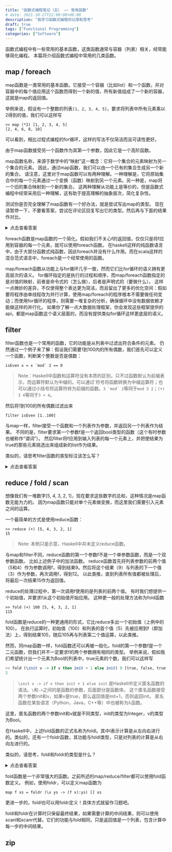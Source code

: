 ```yaml
---
title: "函数式编程笔记（五） —— 常用函数"
# date: 2021-10-27T22:00:00+08:00
description: "我学习函数式编程的记录和思考"
draft: true
tags: ["Functional Programming"]
categories: ["Software"]
---
```


函数式编程中有一些常用的基本函数，这类函数通常与容器（列表）相关，经常能够简化编程。
本篇将介绍函数式编程中常用的几类函数。

## map / foreach

map函数是一类常用的基本函数。它接受一个容器（比如list）和一个函数，并对容器中的每个值应用这个函数而得到一个新的值，所有新值组成了一个新的容器，这就是map的返回值。

举例来说，假设有一个整数的列表`[1, 2, 3, 4, 5]`，要求将列表中所有元素乘以2得到的值，我们可以这样写

```
>> map (*2) [1, 2, 3, 4, 5]
[2, 4, 6, 8, 10]
```

可以看到，相比过程式编程的for循环，这样的写法不仅简洁而且可读性更好。

由于map函数接受另一个函数作为其第一个参数，因此它是一个高阶函数。

map函数名称，来源于数学中的“映射”这一概念：它将一个集合的元素映射为另一个集合的元素。
因此，通过map函数，我们可以由一个已有的集合生成另一个新的集合。
请注意，这里对于map函数可以有两种理解。一种理解是，它将原始集合中的每一个元素通过一个变换（函数）映射到另一个元素。另一种是，map将一个旧的集合映射到一个新的集合。
这两种理解从功能上是等价的，但是函数式编程中经常采用后一种理解，这有助于提高理解的抽象层次，简化复杂性。

测试你是否完全理解了map函数有一个好办法，就是尝试写出map的类型。
现在请暂停一下，不要看答案，尝试在评论区回复写出它的类型。然后再与下面的结果作对比。

<details>
<summary>点击查看答案</summary>

map自身是一个函数，它有两个参数f,x和一个返回值y。因此根据上一章的类型表示法，map的类型为`f -> x -> y`。
继续考虑，参数x是一个包含整数的列表，因此x的实际类型为`[Integer]`。
f是一个单参数函数，它接受一个整数，返回一个整数。因此f的实际类型是`Integer -> Integer`。
map的返回值y也是一个整数列表，类型为`[Integer]`。
所以，在上述例子中，map函数的类型为
```
map :: (Integer -> Integer) -> [Integer] -> [Integer]
```
注意上面的类型表达式，由于`->`运算符是右结合的，第一个括号不可省略。这表示第一个参数是一个函数类型整体作为参数，如果省略括号，那么含义就变为两个整数参数了。

然而，很自然的会考虑，map当然不只能用于整数列表，也可以用于浮点数的列表或者字符串的列表。一般的，参数x的内容类型可以替换为一个类型参数a，这样我们得到map函数的更一般的形式。其类型表示为
```
map :: (a -> a) -> [a] -> [a]
```

考虑另一个例子：假如我们想判断一个列表中的整数是否是正数，我们可以写
```
map (>0) [1, 2, -3, 0, -1]
```
直觉上，上述表达式也应该是合法的，其返回值应该是
```
[true, true, false, false, false]
```
但此时map的第一个参数(>0)，接受一个整数作为参数，返回值则是bool类型值。
同时整个map函数最终的返回值也是一个bool值的列表而不是整数列表。
这意味着，函数参数f未必返回与参数相同的类型，f的类型可以是`a -> b`。
此时，map函数的类型为
```
map :: (a -> b) -> [a] -> [b]
```

这就是map函数的一般形式了，你答对了吗？

> 这里的map函数仍然不是最一般的形式，后面（第7章）将给出map函数更一般的形式。

</details>

foreach函数是map函数的一个简化。假如我们不关心f的返回值，仅仅只是将f应用到容器的每一个元素，就可以使用foreach函数。
在haskell这样的纯函数语言中，由于大部分函数式纯函数，因此foreach并没有什么作用。而在scala这样的混合范式语言中，foreach是一个经常使用的函数。

map/foreach函数从功能上与for循环几乎一致，然而它们比for循环的语义拥有更高层次的语义。
for循环指定的是执行的过程和顺序，而map/foreach函数指定的是对值的映射，前者是命令式的（怎么做），后者是声明式的（要做什么）。
这样一点微妙的差异，不仅使得整个表达更为简洁，而且留出了更多的优化空间：假如要将程序由单线程改为并行计算，使用map/foreach的程序根本不需要做任何变动；而使用for循环的程序，则需要一堆复杂的分析，确保循环中没有数据依赖才能做这样的并行化。
如果你了解一点大数据处理框架，你会发现这些框架提供的api，都是map函数这个语义层面的，而没有提供类似for循环这样更底层的语义。

## filter

filter函数也是一个常用的函数，它的功能是从列表中过滤出符合条件的元素。
仍然通过一个例子来了解：假设我们需要1到100内的所有偶数，我们首先可以定义一个函数，判断某个整数是否是偶数：
```
isEven x = x `mod` 2 == 0
```

> Note：Haskell中函数和运算符没有本质的区别，只不过函数默认为前缀表示，而运算符默认为中缀的。可以通过\`符号将函数转换为中缀运算符；也可以通过小括号将运算符转为前缀的函数。``3 `mod` 2``等同于`mod 3 2`；`(+) 3 4`等同于`3 + 4`。

然后将1到100的所有偶数过滤出来
```
filter isEven [1..100]
```

与map一样，filter接受一个函数和一个列表作为参数，并返回另一个列表作为结果。
不同的是，filter要求第一个参数f是一个返回bool类型的函数（这个有时参数也被称作“谓词”）。
然后filter将f应用到输入列表的每一个元素上，并把使结果为true的那些元素挑选出来组成新的list作为结果。

类似的，请思考filter函数的类型标注该怎么写？

<details>
<summary>点击查看答案</summary>

```
filter :: (a -> Bool) -> [a] -> [a]
```
</details>

## reduce / fold / scan

想像我们有一堆数字[5, 4, 3, 2, 1]，现在要求这些数字的总和，这种情况是map函数无能为力的。
因为map函数只能对单个元素做变换，而这里我们需要引入元素之间的运算。

一个最简单的方式是使用reduce函数：
```
>> reduce (+) [5, 4, 3, 2, 1]
15
```

> Note: 本例只是示意，Haskell中并未定义reduce函数。

与map和filter不同，reduce函数的第一个参数f不是一个单参数函数，而是一个双参数函数。
比如上述例子中的加法函数。
reduce函数首先将列表参数的前两个值（5和4）作为参数调用f，得到结果9。然后将这个结果（9）与列表的下一个值（3）作为参数，再次调用f，得到12。
以此类推，直到列表所有值都被处理后，将最后一次结果15作为返回值。

reduce的处理过程中，第一次调用f使用的是列表的前两个值。
有时我们想提供一个初始值，并要求f从这个初始值开始应用。
这种更一般的处理方法称为fold函数
```
>> fold (+) 100 [5, 4, 3, 2, 1]
115
```

fold函数是reduce的一种更通用的形式，它比reduce多出一个初始值（上例中的100）。
在执行运算时，初始值（100）和列表的首个值（5）先被应用到f（即加法）上，得到结果105，随后105再与列表第二个值运算，以此类推。

然而，同map函数一样，fold函数还可以再被一般化。fold的第一个参数f是一个二元函数，但我们并不一定要求f的两个参数拥有相同的类型。
举例来说，假如我们希望统计出一个元素为Bool的列表中，true元素的个数，我们可以这样写
```haskell
>> fold (\init v -> if v then init + 1 else init) 0 [true, false, true, true, false]
3
```

> `\init v -> if v then init + 1 else init` 是Haskell中定义匿名函数的语法。`\`和`->`之间的是函数的参数，后面部分是函数体。
> 这个匿名函数接受两个参数init和v，如果v是true，那么返回值是init+1，否则返回init。
> 匿名函数在某些语言（Python，Java，C++等）中也被称为λ函数。

这里，匿名函数的两个参数init和v就是不同类型，init的类型为Integer，v的类型为Bool。

在Haskell中，上述fold函数的正式名称为foldl。其中l表示计算是从左向右进行的。类似的，还有一个foldr函数，其功能与foldl类型，只是对列表的计算是从右向左进行的。

类似的，请思考，foldl和foldr的类型是什么？

<details>
<summary>点击查看答案</summary>

```
foldl :: (b -> a -> b) -> b -> [a] -> b
foldr :: (a -> b -> b) -> b -> [a] -> b
```
</details>

fold函数是一个非常强大的函数。之前所述的map/reduce/filter都可以使用fold函数定义。
例如，使用foldr，可以定义map函数为
```
map f xs = foldr (\x ys -> (f x):ys) [] xs
```
更进一步的，foldl也可以用foldr定义！具体方式就留作习题吧。

foldl和foldr在计算时只保留最终结果，如果需要计算的中间结果，则可以使用scanl和scanr代替。它们的功能与fold相同，只是返回值是一个列表，包含计算中每一步的中间结果。

## zip

